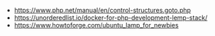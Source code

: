 * https://www.php.net/manual/en/control-structures.goto.php
* https://unorderedlist.io/docker-for-php-development-lemp-stack/
* https://www.howtoforge.com/ubuntu_lamp_for_newbies
